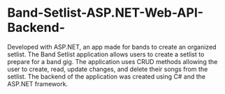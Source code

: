# Band-Setlist-ASP.NET-Web-API-Backend-
Developed with ASP.NET, an app made for bands to create an organized setlist. 
The Band Setlist application allows users to create a setlist to prepare for a band gig. The application uses CRUD methods allowing the user to create, read, update changes, and delete their songs from the setlist. The backend of the application was created using C# and the ASP.NET framework. 
